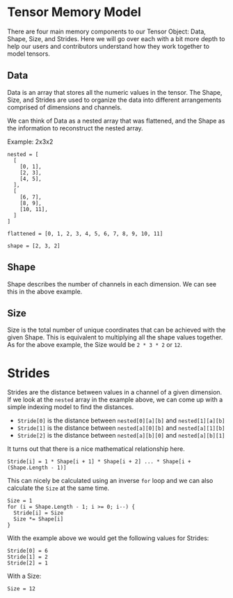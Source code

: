 # Tensor Memory Model

There are four main memory components to our Tensor Object: Data, Shape, Size, and Strides.  Here we will go over each with a bit more depth to help our users and contributors understand how they work together to model tensors.

## Data
Data is an array that stores all the numeric values in the tensor.  The Shape, Size, and Strides are used to organize the data into different arrangements comprised of dimensions and channels.

We can think of Data as a nested array that was flattened, and the Shape as the information to reconstruct the nested array.

Example: 2x3x2
```
nested = [
  [
    [0, 1],
    [2, 3],
    [4, 5],
  ],
  [
    [6, 7],
    [8, 9],
    [10, 11],
  ]
]

flattened = [0, 1, 2, 3, 4, 5, 6, 7, 8, 9, 10, 11]

shape = [2, 3, 2]
```

## Shape
Shape describes the number of channels in each dimension.  We can see this in the above example.

## Size
Size is the total number of unique coordinates that can be achieved with the given Shape.  This is equivalent to multiplying all the shape values together. As for the above example, the Size would be `2 * 3 * 2` or `12`.

# Strides
Strides are the distance between values in a channel of a given dimension.  If we look at the `nested` array in the example above, we can come up with a simple indexing model to find the distances.

  - `Stride[0]` is the distance between `nested[0][a][b]` and `nested[1][a][b]`
  - `Stride[1]` is the distance between `nested[a][0][b]` and `nested[a][1][b]`
  - `Stride[2]` is the distance between `nested[a][b][0]` and `nested[a][b][1]`

It turns out that there is a nice mathematical relationship here.
```
Stride[i] = 1 * Shape[i + 1] * Shape[i + 2] ... * Shape[i + (Shape.Length - 1)]
```
This can nicely be calculated using an inverse `for` loop and we can also calculate the `Size` at the same time.
```
Size = 1
for (i = Shape.Length - 1; i >= 0; i--) {
  Stride[i] = Size
  Size *= Shape[i]
}
```
With the example above we would get the following values for Strides:
```
Stride[0] = 6
Stride[1] = 2
Stride[2] = 1
```
With a Size:
```
Size = 12
```

<!-- # Using Shape, Size, and Stride

## Calculate an Index given Indices
## Calculate Indices given an Index

## Calculate Dimensional Offsets -->
